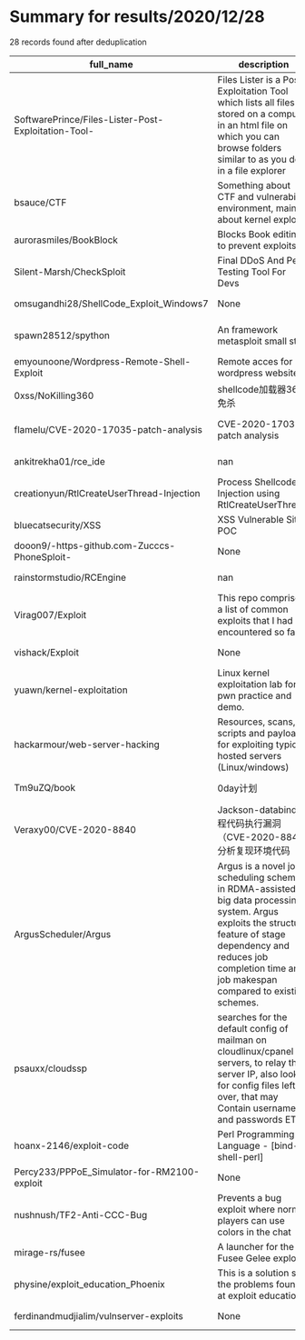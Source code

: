 
# Summary for results/2020/12/28
    
28 records found after deduplication

| full_name | description | html_url | matched_list | matched_count | pushed_at | size | stargazers_count | language | forks_count | vul_ids |
|-----------------------------------------------------|-----------------------------------------------------------------------------------------------------------------------------------------------------------------------------------------------------------------------------|------------------------------------------------------------------------|----------------------------------|-----------------|---------------------------|--------|--------------------|------------|---------------|--------------------|
| SoftwarePrince/Files-Lister-Post-Exploitation-Tool- | Files Lister is a Post Exploitation Tool which lists all files stored on a computer in an html file on which you can browse folders similar to as you do in a file explorer | https://github.com/SoftwarePrince/Files-Lister-Post-Exploitation-Tool- | ['exploit'] | 1 | 2020-12-28 15:24:59+00:00 | 45 | 1 | C# | 0 | [] |
| bsauce/CTF | Something about CTF and vulnerability environment, mainly about kernel exploit. | https://github.com/bsauce/CTF | ['exploit'] | 1 | 2020-12-28 03:35:17+00:00 | 64682 | 22 | C | 5 | [] |
| aurorasmiles/BookBlock | Blocks Book editing to prevent exploits | https://github.com/aurorasmiles/BookBlock | ['exploit'] | 1 | 2020-12-28 23:09:45+00:00 | 3 | 0 | Java | 0 | [] |
| Silent-Marsh/CheckSploit | Final DDoS And Pent Testing Tool For Devs | https://github.com/Silent-Marsh/CheckSploit | ['sploit'] | 1 | 2020-12-28 21:36:25+00:00 | 343 | 0 | nan | 0 | [] |
| omsugandhi28/ShellCode_Exploit_Windows7 | None | https://github.com/omsugandhi28/ShellCode_Exploit_Windows7 | ['exploit', 'shellcode'] | 2 | 2020-12-28 17:21:19+00:00 | 4209 | 0 | | 0 | [] |
| spawn28512/spython | An framework metasploit small stuff | https://github.com/spawn28512/spython | ['metasploit module OR payload'] | 1 | 2020-12-28 13:07:48+00:00 | 15 | 0 | nan | 0 | [] |
| emyounoone/Wordpress-Remote-Shell-Exploit | Remote acces for wordpress websites | https://github.com/emyounoone/Wordpress-Remote-Shell-Exploit | ['exploit'] | 1 | 2020-12-28 11:45:44+00:00 | 1 | 0 | Python | 0 | [] |
| 0xss/NoKilling360 | shellcode加载器360免杀 | https://github.com/0xss/NoKilling360 | ['shellcode'] | 1 | 2020-12-28 10:30:23+00:00 | 231 | 1 | | 0 | [] |
| flamelu/CVE-2020-17035-patch-analysis | CVE-2020-17035 patch analysis | https://github.com/flamelu/CVE-2020-17035-patch-analysis | ['cve-2'] | 1 | 2020-12-28 08:13:55+00:00 | 38 | 2 | | 1 | ['CVE-2020-17035'] |
| ankitrekha01/rce_ide | nan | https://github.com/ankitrekha01/rce_ide | ['rce'] | 1 | 2020-12-28 06:53:09+00:00 | 22 | 0 | JavaScript | 0 | [] |
| creationyun/RtlCreateUserThread-Injection | Process Shellcode Injection using RtlCreateUserThread. | https://github.com/creationyun/RtlCreateUserThread-Injection | ['shellcode'] | 1 | 2020-12-28 11:49:51+00:00 | 7 | 1 | C++ | 1 | [] |
| bluecatsecurity/XSS | XSS Vulnerable Site POC | https://github.com/bluecatsecurity/XSS | ['vulnerability poc'] | 1 | 2020-12-28 04:50:44+00:00 | 3 | 0 | JavaScript | 0 | [] |
| dooon9/-https-github.com-Zucccs-PhoneSploit- | None | https://github.com/dooon9/-https-github.com-Zucccs-PhoneSploit- | ['sploit'] | 1 | 2020-12-28 01:57:06+00:00 | 5 | 0 | nan | 0 | [] |
| rainstormstudio/RCEngine | nan | https://github.com/rainstormstudio/RCEngine | ['rce'] | 1 | 2020-12-28 01:51:40+00:00 | 55 | 0 | C++ | 0 | [] |
| Virag007/Exploit | This repo comprises a list of common exploits that I had encountered so far | https://github.com/Virag007/Exploit | ['exploit'] | 1 | 2020-12-28 07:05:18+00:00 | 12 | 0 | Ruby | 0 | [] |
| vishack/Exploit | None | https://github.com/vishack/Exploit | ['exploit'] | 1 | 2020-12-28 13:51:32+00:00 | 6 | 0 | HTML | 0 | [] |
| yuawn/kernel-exploitation | Linux kernel exploitation lab for pwn practice and demo. | https://github.com/yuawn/kernel-exploitation | ['exploit'] | 1 | 2020-12-28 07:35:52+00:00 | 17196 | 54 | C | 3 | [] |
| hackarmour/web-server-hacking | Resources, scans, scripts and payloads for exploiting typical hosted servers (Linux/windows) | https://github.com/hackarmour/web-server-hacking | ['exploit'] | 1 | 2020-12-28 10:38:46+00:00 | 6 | 0 | | 1 | [] |
| Tm9uZQ/book | 0day计划 | https://github.com/Tm9uZQ/book | ['0day'] | 1 | 2020-12-28 07:37:26+00:00 | 31740 | 0 | HTML | 0 | [] |
| Veraxy00/CVE-2020-8840 | Jackson-databind远程代码执行漏洞（CVE-2020-8840）分析复现环境代码 | https://github.com/Veraxy00/CVE-2020-8840 | ['cve-2'] | 1 | 2020-12-28 13:18:43+00:00 | 38119 | 3 | Java | 4 | ['CVE-2020-8840'] |
| ArgusScheduler/Argus | Argus is a novel job scheduling scheme in RDMA-assisted big data processing system. Argus exploits the structure feature of stage dependency and reduces job completion time and job makespan compared to existing schemes. | https://github.com/ArgusScheduler/Argus | ['exploit'] | 1 | 2020-12-28 09:10:18+00:00 | 185806 | 1 | Scala | 0 | [] |
| psauxx/cloudssp | searches for the default config of mailman on cloudlinux/cpanel servers, to relay the server IP, also looks for config files left over, that may Contain usernames and passwords ETC. | https://github.com/psauxx/cloudssp | ['exploit'] | 1 | 2020-12-28 14:29:58+00:00 | 40 | 8 | Python | 4 | [] |
| hoanx-2146/exploit-code | Perl Programming Language - [bind-shell-perl] | https://github.com/hoanx-2146/exploit-code | ['exploit'] | 1 | 2020-12-28 17:19:58+00:00 | 92 | 0 | Python | 5 | [] |
| Percy233/PPPoE_Simulator-for-RM2100-exploit | None | https://github.com/Percy233/PPPoE_Simulator-for-RM2100-exploit | ['exploit'] | 1 | 2020-12-28 11:47:31+00:00 | 10 | 11 | Python | 5 | [] |
| nushnush/TF2-Anti-CCC-Bug | Prevents a bug exploit where normal players can use colors in the chat | https://github.com/nushnush/TF2-Anti-CCC-Bug | ['exploit'] | 1 | 2020-12-28 14:24:49+00:00 | 14 | 0 | SourcePawn | 0 | [] |
| mirage-rs/fusee | A launcher for the Fusee Gelee exploit. | https://github.com/mirage-rs/fusee | ['exploit'] | 1 | 2020-12-28 22:39:30+00:00 | 68 | 0 | Rust | 0 | [] |
| physine/exploit_education_Phoenix | This is a solution set the problems found at exploit education | https://github.com/physine/exploit_education_Phoenix | ['exploit'] | 1 | 2020-12-28 19:40:51+00:00 | 22 | 1 | | 0 | [] |
| ferdinandmudjialim/vulnserver-exploits | None | https://github.com/ferdinandmudjialim/vulnserver-exploits | ['exploit'] | 1 | 2020-12-28 22:55:09+00:00 | 3 | 0 | Python | 0 | [] |

